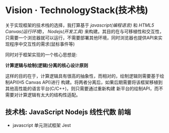 # Vision · TechnologyStack(技术栈)

关于实现框架的技术栈的选择，我打算基于 *javascript(编程语言)* 和 *HTML5 Canvas(运行环境)*， *Nodejs(开发工具)* 来构建。其目的在与可移植性和交互性，只需要一个浏览器就可以运行，不需要部署其他环境，同时浏览器也提供API来实现程序中交互性的需求(鼠标事件等)

同时对于框架实现的一个核心思想是:

**计算逻辑与绘制(逻辑)分离的核心设计原则**

这样的目的在于，计算逻辑具有很高的抽象性，而相对的，绘制逻辑则需要基于绘制API(H5 Canvas API)进行
构建。将两者分离后，如果后期需要将该框架移植到其他高性能的语言平台(C/C++)，则只需要通过重新构建
新平台的绘制API，而不需要对计算逻辑有太大的结构性适配。

## 技术栈: JavaScript  Nodejs  线性代数  前端  

* javascript 单元测试框架 Jest